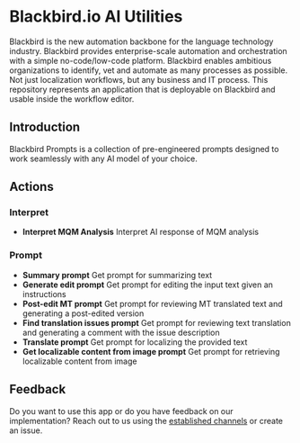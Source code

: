 # Blackbird.io AI Utilities

Blackbird is the new automation backbone for the language technology industry. Blackbird provides enterprise-scale automation and orchestration with a simple no-code/low-code platform. Blackbird enables ambitious organizations to identify, vet and automate as many processes as possible. Not just localization workflows, but any business and IT process. This repository represents an application that is deployable on Blackbird and usable inside the workflow editor. 

## Introduction

<!-- begin docs -->

Blackbird Prompts is a collection of pre-engineered prompts designed to work seamlessly with any AI model of your choice.

## Actions

### Interpret
- **Interpret MQM Analysis** Interpret AI response of MQM analysis

### Prompt
- **Summary prompt** Get prompt for summarizing text
- **Generate edit prompt** Get prompt for editing the input text given an instructions
- **Post-edit MT prompt** Get prompt for reviewing MT translated text and generating a post-edited version
- **Find translation issues prompt** Get prompt for reviewing text translation and generating a comment with the issue description
- **Translate prompt** Get prompt for localizing the provided text
- **Get localizable content from image prompt** Get prompt for retrieving localizable content from image

## Feedback

Do you want to use this app or do you have feedback on our implementation? Reach out to us using the [established channels](https://www.blackbird.io/) or create an issue.

<!-- end docs -->
